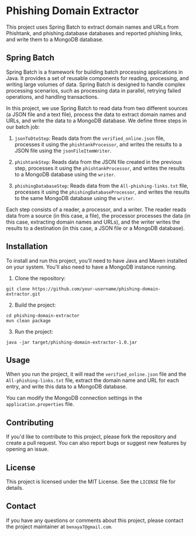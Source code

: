 # Phishing Domain Extractor

This project uses Spring Batch to extract domain names and URLs from Phishtank, and phishing.database databases and reported phishing links, and write them to a MongoDB database.

## Spring Batch

Spring Batch is a framework for building batch processing applications in Java. It provides a set of reusable components for reading, processing, and writing large volumes of data. Spring Batch is designed to handle complex processing scenarios, such as processing data in parallel, retrying failed operations, and handling transactions.

In this project, we use Spring Batch to read data from two different sources (a JSON file and a text file), process the data to extract domain names and URLs, and write the data to a MongoDB database. We define three steps in our batch job:

1. `jsonToDtoStep`: Reads data from the `verified_online.json` file, processes it using the `phishtankProcessor`, and writes the results to a JSON file using the `jsonFileItemWriter`.

2. `phishtankStep`: Reads data from the JSON file created in the previous step, processes it using the `phishtankProcessor`, and writes the results to a MongoDB database using the `writer`.

3. `phishingDatabaseStep`: Reads data from the `All-phishing-links.txt` file, processes it using the `phishingDatabaseProcessor`, and writes the results to the same MongoDB database using the `writer`.

Each step consists of a reader, a processor, and a writer. The reader reads data from a source (in this case, a file), the processor processes the data (in this case, extracting domain names and URLs), and the writer writes the results to a destination (in this case, a JSON file or a MongoDB database).

## Installation

To install and run this project, you'll need to have Java and Maven installed on your system. You'll also need to have a MongoDB instance running.

1. Clone the repository:

```
git clone https://github.com/your-username/phishing-domain-extractor.git
```

2. Build the project:

```
cd phishing-domain-extractor
mvn clean package
```

3. Run the project:

```
java -jar target/phishing-domain-extractor-1.0.jar
```

## Usage

When you run the project, it will read the `verified_online.json` file and the `All-phishing-links.txt` file, extract the domain name and URL for each entry, and write this data to a MongoDB database.

You can modify the MongoDB connection settings in the `application.properties` file.

## Contributing

If you'd like to contribute to this project, please fork the repository and create a pull request. You can also report bugs or suggest new features by opening an issue.

## License

This project is licensed under the MIT License. See the `LICENSE` file for details.

## Contact

If you have any questions or comments about this project, please contact the project maintainer at `benaya7@gmail.com`.
